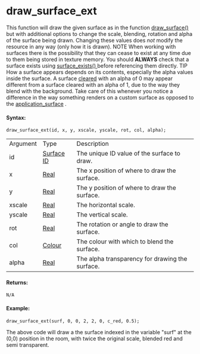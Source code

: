# draw_surface_ext

This function will draw the given surface as in the function [
draw_surface() ](draw_surface) but with additional options to change
the scale, blending, rotation and alpha of the surface being drawn.
Changing these values does *not* modify the resource in any way (only
how it is drawn). NOTE When working with surfaces there is the
possibility that they can cease to exist at any time due to them being
stored in texture memory. You should **ALWAYS** check that a surface
exists using [ surface_exists() ](surface_exists) before referencing
them directly. TIP How a surface appears depends on its contents,
especially the alpha values inside the surface. A surface
[cleared](../Colour_And_Alpha/draw_clear_alpha) with an alpha of 0
may appear different from a surface cleared with an alpha of 1, due to
the way they blend with the background. Take care of this whenever you
notice a difference in the way something renders on a custom surface as
opposed to the [application_surface](application_surface) .

#### Syntax:

``` gml
draw_surface_ext(id, x, y, xscale, yscale, rot, col, alpha);
```

|          |                                                                                                           |                                                 |
|----------|-----------------------------------------------------------------------------------------------------------|-------------------------------------------------|
| Argument | Type                                                                                                      | Description                                     |
| id       |  [Surface ID](../../../../../GameMaker_Language/GML_Reference/Drawing/Surfaces/surface_create)        | The unique ID value of the surface to draw.     |
| x        |  [Real](../../../../../GameMaker_Language/GML_Overview/Data_Types)                                    | The x position of where to draw the surface.    |
| y        |  [Real](../../../../../GameMaker_Language/GML_Overview/Data_Types)                                    | The y position of where to draw the surface.    |
| xscale   |  [Real](../../../../../GameMaker_Language/GML_Overview/Data_Types)                                    | The horizontal scale.                           |
| yscale   |  [Real](../../../../../GameMaker_Language/GML_Overview/Data_Types)                                    | The vertical scale.                             |
| rot      |  [Real](../../../../../GameMaker_Language/GML_Overview/Data_Types)                                    | The rotation or angle to draw the surface.      |
| col      |  [Colour](../../../../../GameMaker_Language/GML_Reference/Drawing/Colour_And_Alpha/Colour_And_Alpha)  | The colour with which to blend the surface.     |
| alpha    |  [Real](../../../../../GameMaker_Language/GML_Overview/Data_Types)                                    | The alpha transparency for drawing the surface. |

#### Returns:

``` gml
N/A
```

#### Example:

``` gml
draw_surface_ext(surf, 0, 0, 2, 2, 0, c_red, 0.5);
```

The above code will draw a the surface indexed in the variable "surf" at
the (0,0) position in the room, with twice the original scale, blended
red and semi transparent.
